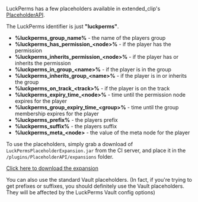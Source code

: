 LuckPerms has a few placeholders available in extended_clip's [PlaceholderAPI](https://www.spigotmc.org/resources/placeholderapi.6245/).

The LuckPerms identifier is just **"luckperms"**.

* **%luckperms_group_name%** - the name of the players group
* **%luckperms_has_permission_\<node\>%** -  if the player has the permission
* **%luckperms_inherits_permission_\<node\>%** - if the player has or inherits the permission
* **%luckperms_in_group_\<name\>%** -  if the player is in the group
* **%luckperms_inherits_group_\<name\>%** - if the player is in or inherits the group
* **%luckperms_on_track_\<track\>%** - if the player is on the track
* **%luckperms_expiry_time_\<node\>%** - time until the permission node expires for the player
* **%luckperms_group_expiry_time_\<group\>%** - time until the group membership expires for the player
* **%luckperms_prefix%** - the players prefix
* **%luckperms_suffix%** - the players suffix
* **%luckperms_meta_\<node\>** - the value of the meta node for the player


To use the placeholders, simply grab a download of `LuckPermsPlaceholderExpansion.jar` from the CI server, and place it in the `/plugins/PlaceholderAPI/expansions` folder.

[Click here to download the expansion](https://ci.lucko.me/job/LuckPerms/lastSuccessfulBuild/artifact/bukkit-placeholders/target/LuckPermsPlaceholderExpansion.jar)

You can also use the standard Vault placeholders. (In fact, if you're trying to get prefixes or suffixes, you should definitely use the Vault placeholders. They will be affected by the LuckPerms Vault config options)

